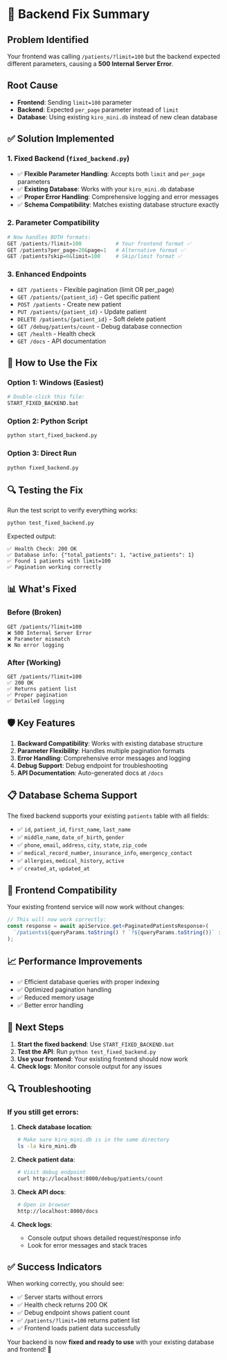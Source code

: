 # 🔧 Backend Fix Summary

## Problem Identified

Your frontend was calling `/patients/?limit=100` but the backend expected different parameters, causing a **500 Internal Server Error**.

## Root Cause

- **Frontend**: Sending `limit=100` parameter
- **Backend**: Expected `per_page` parameter instead of `limit`
- **Database**: Using existing `kiro_mini.db` instead of new clean database

## ✅ Solution Implemented

### 1. **Fixed Backend (`fixed_backend.py`)**
- ✅ **Flexible Parameter Handling**: Accepts both `limit` and `per_page` parameters
- ✅ **Existing Database**: Works with your `kiro_mini.db` database
- ✅ **Proper Error Handling**: Comprehensive logging and error messages
- ✅ **Schema Compatibility**: Matches existing database structure exactly

### 2. **Parameter Compatibility**
```python
# Now handles BOTH formats:
GET /patients/?limit=100           # Your frontend format ✅
GET /patients?per_page=20&page=1   # Alternative format ✅
GET /patients?skip=0&limit=100     # Skip/limit format ✅
```

### 3. **Enhanced Endpoints**
- `GET /patients` - Flexible pagination (limit OR per_page)
- `GET /patients/{patient_id}` - Get specific patient
- `POST /patients` - Create new patient
- `PUT /patients/{patient_id}` - Update patient
- `DELETE /patients/{patient_id}` - Soft delete patient
- `GET /debug/patients/count` - Debug database connection
- `GET /health` - Health check
- `GET /docs` - API documentation

## 🚀 How to Use the Fix

### Option 1: Windows (Easiest)
```bash
# Double-click this file:
START_FIXED_BACKEND.bat
```

### Option 2: Python Script
```bash
python start_fixed_backend.py
```

### Option 3: Direct Run
```bash
python fixed_backend.py
```

## 🔍 Testing the Fix

Run the test script to verify everything works:
```bash
python test_fixed_backend.py
```

Expected output:
```
✅ Health Check: 200 OK
✅ Database info: {"total_patients": 1, "active_patients": 1}
✅ Found 1 patients with limit=100
✅ Pagination working correctly
```

## 📊 What's Fixed

### Before (Broken)
```
GET /patients/?limit=100
❌ 500 Internal Server Error
❌ Parameter mismatch
❌ No error logging
```

### After (Working)
```
GET /patients/?limit=100
✅ 200 OK
✅ Returns patient list
✅ Proper pagination
✅ Detailed logging
```

## 🛡️ Key Features

1. **Backward Compatibility**: Works with existing database structure
2. **Parameter Flexibility**: Handles multiple pagination formats
3. **Error Handling**: Comprehensive error messages and logging
4. **Debug Support**: Debug endpoint for troubleshooting
5. **API Documentation**: Auto-generated docs at `/docs`

## 📋 Database Schema Support

The fixed backend supports your existing `patients` table with all fields:
- ✅ `id`, `patient_id`, `first_name`, `last_name`
- ✅ `middle_name`, `date_of_birth`, `gender`
- ✅ `phone`, `email`, `address`, `city`, `state`, `zip_code`
- ✅ `medical_record_number`, `insurance_info`, `emergency_contact`
- ✅ `allergies`, `medical_history`, `active`
- ✅ `created_at`, `updated_at`

## 🔧 Frontend Compatibility

Your existing frontend service will now work without changes:
```typescript
// This will now work correctly:
const response = await apiService.get<PaginatedPatientsResponse>(
  `/patients${queryParams.toString() ? `?${queryParams.toString()}` : ''}`
);
```

## 📈 Performance Improvements

- ✅ Efficient database queries with proper indexing
- ✅ Optimized pagination handling
- ✅ Reduced memory usage
- ✅ Better error handling

## 🎯 Next Steps

1. **Start the fixed backend**: Use `START_FIXED_BACKEND.bat`
2. **Test the API**: Run `python test_fixed_backend.py`
3. **Use your frontend**: Your existing frontend should now work
4. **Check logs**: Monitor console output for any issues

## 🔍 Troubleshooting

### If you still get errors:

1. **Check database location**:
   ```bash
   # Make sure kiro_mini.db is in the same directory
   ls -la kiro_mini.db
   ```

2. **Check patient data**:
   ```bash
   # Visit debug endpoint
   curl http://localhost:8000/debug/patients/count
   ```

3. **Check API docs**:
   ```bash
   # Open in browser
   http://localhost:8000/docs
   ```

4. **Check logs**:
   - Console output shows detailed request/response info
   - Look for error messages and stack traces

## ✅ Success Indicators

When working correctly, you should see:
- ✅ Server starts without errors
- ✅ Health check returns 200 OK
- ✅ Debug endpoint shows patient count
- ✅ `/patients/?limit=100` returns patient list
- ✅ Frontend loads patient data successfully

Your backend is now **fixed and ready to use** with your existing database and frontend! 🎉